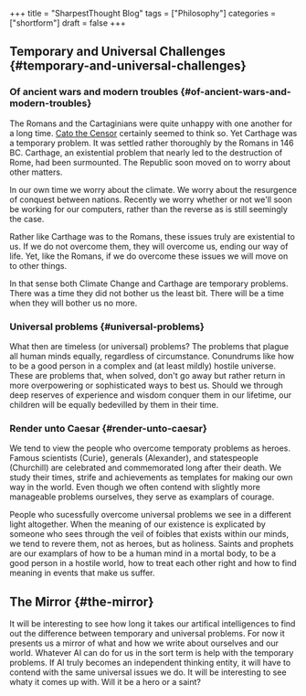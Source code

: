 +++
title = "SharpestThought Blog"
tags = ["Philosophy"]
categories = ["shortform"]
draft = false
+++

## Temporary and Universal Challenges {#temporary-and-universal-challenges}


### Of ancient wars and modern troubles {#of-ancient-wars-and-modern-troubles}

The Romans and the Cartaginians were quite unhappy with one another for a long time. [Cato the Censor](https://en.wikiquote.org/wiki/Cato_the_Elder) certainly seemed to think so. Yet Carthage was a temporary problem. It was settled rather thoroughly by the Romans in 146 BC. Carthage, an existential problem that nearly led to the destruction of Rome, had been surmounted. The Republic soon moved on to worry about other matters.

In our own time we worry about the climate. We worry about the resurgence of conquest between nations. Recently we worry whether or not we'll soon be working for our computers, rather than the reverse as is still seemingly the case.

Rather like Carthage was to the Romans, these issues truly are existential to us. If we do not overcome them, they will overcome us, ending our way of life. Yet, like the Romans, if we do overcome these issues we will move on to other things.

In that sense both Climate Change and Carthage are temporary problems. There was a time they did not bother us the least bit. There will be a time when they will bother us no more.


### Universal problems {#universal-problems}

What then are timeless (or universal) problems? The problems that plague all human minds equally, regardless of circumstance. Conundrums like how to be a good person in a complex and (at least mildly) hostile universe. These are problems that, when solved, don't go away but rather return in more overpowering or sophisticated ways to best us. Should we through deep reserves of experience and wisdom conquer them in our lifetime, our children will be equally bedevilled by them in their time.


### Render unto Caesar {#render-unto-caesar}

We tend to view the people who overcome temporaty problems as heroes. Famous scientists (Curie), generals (Alexander), and statespeople (Churchill) are celebrated and commemorated long after their death. We study their times, strife and achievements as templates for making our own way in the world. Even though we often
contend with slightly more manageable problems ourselves, they serve as examplars of courage.

People who sucessfully overcome universal problems we see in a different light altogether. When the meaning of our existence is explicated by someone who sees through the veil of foibles that exists within our minds, we tend to revere them, not as heroes, but as holiness. Saints and prophets are our examplars of how to be a human mind in a mortal body, to be a good person in a hostile world, how to treat each other right and how to find meaning in events that make us suffer.


## The Mirror {#the-mirror}

It will be interesting to see how long it takes our artifical
intelligences to find out the difference between temporary and
universal problems. For now it presents us a mirror of what and how we
write about ourselves and our world. Whatever AI can do for us in the
sort term is help with the temporary problems. If AI truly becomes an
independent thinking entity, it will have to contend with the same
universal issues we do. It will be interesting to see whaty it comes
up with. Will it be a hero or a saint?
